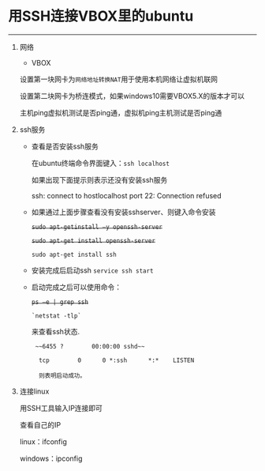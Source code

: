 # 用SSH连接VBOX里的ubuntu


----------
1. 网络
    - VBOX
    
    设置第一块网卡为`网络地址转换NAT`用于使用本机网络让虚拟机联网
    
    设置第二块网卡为桥连模式，如果windows10需要VBOX5.X的版本才可以
    
    主机ping虚拟机测试是否ping通，虚拟机ping主机测试是否ping通
    
2. ssh服务

    - 查看是否安装ssh服务

        在ubuntu终端命令界面键入：`ssh localhost`
        
        如果出现下面提示则表示还没有安装ssh服务
        
        ssh: connect to hostlocalhost port 22: Connection refused 

    - 如果通过上面步骤查看没有安装sshserver、则键入命令安装
    
        ~~`sudo apt-getinstall –y openssh-server`~~
        
        ~~`sudo apt-get install openssh-server`~~
        
        `sudo apt-get install ssh`

    - 安装完成后启动ssh `service ssh start` 

    - 启动完成之后可以使用命令：
    
   		 ~~`ps –e | grep ssh`~~
    
  		  `netstat -tlp`  
    
   		 来查看ssh状态.
    
	       ~~6455 ?        00:00:00 sshd~~
	       
	        tcp        0      0 *:ssh      *:*    LISTEN 
	        
	    	则表明启动成功。

3. 连接linux

    用SSH工具输入IP连接即可
    
    查看自己的IP
    
    linux：ifconfig
    
    windows：ipconfig
